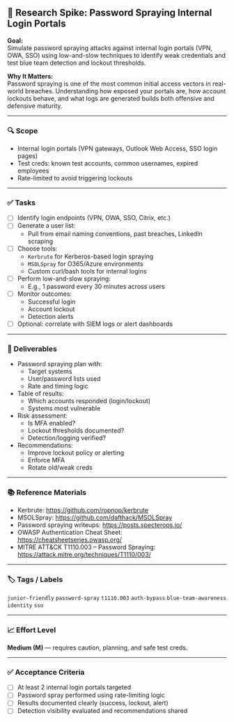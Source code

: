 
## 🔐 Research Spike: Password Spraying Internal Login Portals

**Goal:**  
Simulate password spraying attacks against internal login portals (VPN, OWA, SSO) using low-and-slow techniques to identify weak credentials and test blue team detection and lockout thresholds.

**Why It Matters:**  
Password spraying is one of the most common initial access vectors in real-world breaches. Understanding how exposed your portals are, how account lockouts behave, and what logs are generated builds both offensive and defensive maturity.

---

### 🔍 Scope
- Internal login portals (VPN gateways, Outlook Web Access, SSO login pages)
- Test creds: known test accounts, common usernames, expired employees
- Rate-limited to avoid triggering lockouts

---

### ✅ Tasks
- [ ] Identify login endpoints (VPN, OWA, SSO, Citrix, etc.)
- [ ] Generate a user list:
  - Pull from email naming conventions, past breaches, LinkedIn scraping
- [ ] Choose tools:
  - `Kerbrute` for Kerberos-based login spraying
  - `MSOLSpray` for O365/Azure environments
  - Custom curl/bash tools for internal logins
- [ ] Perform low-and-slow spraying:
  - E.g., 1 password every 30 minutes across users
- [ ] Monitor outcomes:
  - Successful login
  - Account lockout
  - Detection alerts
- [ ] Optional: correlate with SIEM logs or alert dashboards

---

### 🎯 Deliverables
- Password spraying plan with:
  - Target systems
  - User/password lists used
  - Rate and timing logic
- Table of results:
  - Which accounts responded (login/lockout)
  - Systems most vulnerable
- Risk assessment:
  - Is MFA enabled?
  - Lockout thresholds documented?
  - Detection/logging verified?
- Recommendations:
  - Improve lockout policy or alerting
  - Enforce MFA
  - Rotate old/weak creds

---

### 📚 Reference Materials
- Kerbrute: https://github.com/ropnop/kerbrute  
- MSOLSpray: https://github.com/dafthack/MSOLSpray  
- Password spraying writeups: https://posts.specterops.io/  
- OWASP Authentication Cheat Sheet: https://cheatsheetseries.owasp.org/  
- MITRE ATT&CK T1110.003 – Password Spraying: https://attack.mitre.org/techniques/T1110/003/

---

### 🏷️ Tags / Labels
`junior-friendly` `password-spray` `t1110.003` `auth-bypass` `blue-team-awareness` `identity` `sso`

---

### 📈 Effort Level
**Medium (M)** — requires caution, planning, and safe test creds.

---

### ✅ Acceptance Criteria
- [ ] At least 2 internal login portals targeted
- [ ] Password spray performed using rate-limiting logic
- [ ] Results documented clearly (success, lockout, alert)
- [ ] Detection visibility evaluated and recommendations shared

